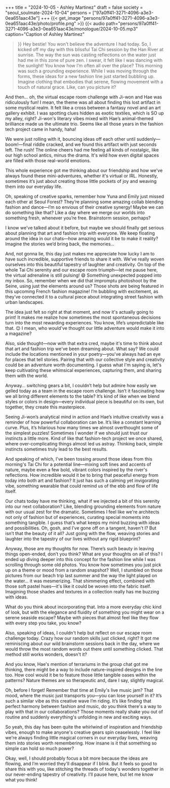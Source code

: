 +++
title = "2024-10-05 - Ashley Martinez"
draft = false
society = "seoul_soulmate-2024-10-04"
persons = ["97a0ff41-3271-4096-a3e3-0ea651aac43e"]
+++
{{< get_image "persons/97a0ff41-3271-4096-a3e3-0ea651aac43e/photo/profile.png" >}}
{{< audio
    path="persons/97a0ff41-3271-4096-a3e3-0ea651aac43e/monologue/2024-10-05.mp3" 
    caption="Caption of Ashley Martinez"
>}}
Hey bestie! You won't believe the adventure I had today.
So, I kicked off my day with this blissful Tai Chi session by the Han River at sunrise. The way the sun was casting reflections on the water just had me in this zone of pure zen. I swear, it felt like I was dancing with the sunlight! You know how I’m often all over the place? This morning was such a grounding experience. While I was moving through the forms, these ideas for a new fashion line just started bubbling up. Imagine clothing that embodies that serene, flowing movement with a touch of natural grace. Like, can you picture it?

And then... oh, the virtual escape room challenge with Ji-won and Hae was ridiculously fun! I mean, the theme was all about finding this lost artifact in some mystical realm. It felt like a cross between a fantasy novel and an art gallery exhibit. I was spotting clues hidden as exotic textiles, which is SO up my alley, right? Ji-won's literary vibes mixed with Hae’s animal-themed brilliance made us the ultimate trio. Seems like all those years in the fashion tech project came in handy, haha! 

We were just rolling with it, bouncing ideas off each other until suddenly—boom!—final riddle cracked, and we found this artifact with just seconds left. The rush! The online cheers had me feeling all kinds of nostalgic, like our high school antics, minus the drama. It's wild how even digital spaces are filled with those real-world emotions.

This whole experience got me thinking about our friendship and how we've always found these mini-adventures, whether it's virtual or IRL. Honestly, sometimes it’s just about creating those little pockets of joy and weaving them into our everyday life. 

Oh, speaking of creative sparks, remember how Yuna and Emily just missed each other at Seoul Forest? They’re planning some amazing collab blending fashion and dance—I’m so envious of their creative synergy! Maybe we can do something like that? Like a day where we merge our worlds into something fresh, whenever you’re free. Brainstorm session, perhaps?

I know we've talked about it before, but maybe we should finally get serious about planning that art and fashion trip with everyone. We keep floating around the idea in our chats—how amazing would it be to make it reality? Imagine the stories we’d bring back, the memories...

And, not gonna lie, this day just makes me appreciate how lucky I am to have such incredible, supportive friends to share it with. We've really woven ourselves into this beautiful tapestry of laughter and creativity.
 On top of the whole Tai Chi serenity and our escape room triumph—let me pause here, the virtual adrenaline is still pulsing! 😄  Something unexpected popped into my inbox. So, remember when we did that impromptu photoshoot by the Seine, using just the elements around us? Those shots are being featured in this upcoming French fashion magazine! I’m bubbling with excitement, as they’ve connected it to a cultural piece about integrating street fashion with urban landscapes. 

The idea just felt so right at that moment, and now it's actually going to print! It makes me realize how sometimes the most spontaneous decisions turn into the most rewarding experiences. You know, life’s unpredictable like that. 😌 I mean, who would've thought our little adventure would make it into a magazine?

Also, side thought—now with that extra cred, maybe it's time to think about that art and fashion trip we've been dreaming about. What say? We could include the locations mentioned in your poetry—you've always had an eye for places that tell stories. Pairing that with our collective style and creativity could be an adventure worth documenting. I guess what I'm saying is, let's keep cultivating these whimsical experiences, capturing them, and sharing them with the world.

Anyway… switching gears a bit, I couldn’t help but admire how easily we gelled today as a team in the escape room challenge. Isn’t it fascinating how we all bring different elements to the table? It’s kind of like when we blend styles or colors in design—every individual piece is beautiful on its own, but together, they create this masterpiece.

Seeing Ji-won’s analytical mind in action and Hae’s intuitive creativity was a reminder of how powerful collaboration can be. It’s like a constant learning curve. Plus, it’s hilarious how many times we almost overthought some of the simplest puzzles! Sometimes I wonder if we should just trust our instincts a little more. Kind of like that fashion-tech project we once shared, where over-complicating things almost led us astray. Thinking back, simple instincts sometimes truly lead to the best results.

And speaking of which, I’ve been tossing around those ideas from this morning's Tai Chi for a potential line—mixing soft lines and accents of nature, maybe even a few bold, vibrant colors inspired by the river's reflections. How incredible would it be to bring that peaceful energy from today into both art and fashion? It just has such a calming yet invigorating vibe, something wearable that could remind us of the ebb and flow of life itself. 

Our chats today have me thinking, what if we injected a bit of this serenity into our next collaboration? Like, blending grounding elements from nature with our usual zest for the dramatic. Sometimes I feel like we're architects not only of fashion but of experiences, curating special moments into something tangible. I guess that’s what keeps my mind buzzing with ideas and possibilities. Oh, gosh, and I’ve gone off on a tangent, haven't I? But isn’t that the beauty of it all? Just going with the flow, weaving stories and laughter into the tapestry of our lives without any rigid blueprint? 

Anyway, those are my thoughts for now. There’s such beauty in leaving things open-ended, don’t you think? What are your thoughts on all of this?
I ended up diving deeper into this concept for the fashion line while I was scrolling through some old photos. You know how sometimes you just pick up on a theme or mood from a random snapshot? Well, I stumbled on those pictures from our beach trip last summer and the way the light played on the water... it was mesmerizing. That shimmering effect, combined with those soft pastel hues—it's like it could be woven into the fabric itself. Imagining those shades and textures in a collection really has me buzzing with ideas.

What do you think about incorporating that. Into a more everyday chic kind of look, but with the elegance and fluidity of something you might wear on a serene seaside escape? Maybe with pieces that almost feel like they flow with every step you take, you know?

Also, speaking of ideas, I couldn't help but reflect on our escape room challenge today. Crazy how our random skills just clicked, right? It got me reminiscing about our wild brainstorm sessions back in the day, where we would throw the most random words out there until something clicked. That method still works wonders, doesn't it?

And you know, Hae's mention of terrariums in the group chat got me thinking, there might be a way to include nature-inspired designs in the line too. How cool would it be to feature those little tangible oases within the patterns? Nature themes are so therapeutic and, dare I say, slightly magical.

Oh, before I forget! Remember that time at Emily's live music jam? That mood, where the music just transports you—you can lose yourself in it? It’s such a similar vibe as this creative wave I’m riding. It’s like finding that perfect harmony between fashion and music, do you think there's a way to play with that in our collaborations? Those moments really shake you out of routine and suddenly everything's unfolding in new and exciting ways.

So yeah, this day has been quite the whirlwind of inspiration and friendship vibes, enough to make anyone's creative gears spin ceaselessly. I feel like we're always finding little magical corners in our everyday lives, weaving them into stories worth remembering. How insane is it that something so simple can hold so much power?

Okay, well, I should probably focus a bit more because the ideas are flowing, and I’m worried they'll disappear if I blink. But it feels so good to share this with you, like stitching the threads of today's wonders together in our never-ending tapestry of creativity.
I’ll pause here, but let me know what you think!
